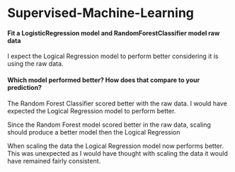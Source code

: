 # Supervised-Machine-Learning

#### Fit a LogisticRegression model and RandomForestClassifier model raw data

I expect the Logical Regression model to perform better considering it is using the raw data.

#### Which model performed better? How does that compare to your prediction?

The Random Forest Classifier scored better with the raw data. I would have expected the Logical Regression model to perform better.

Since the Random Forest model scored better in the raw data, scaling should produce a better model then the Logical Regression

When scaling the data the Logical Regression model now performs better. This was unexpected as I would have thought with scaling the data it would have remained fairly consistent.

